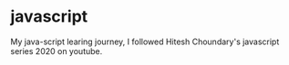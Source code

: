 # javascript
My java-script learing journey, I followed Hitesh Choundary's javascript series 2020 on youtube.
